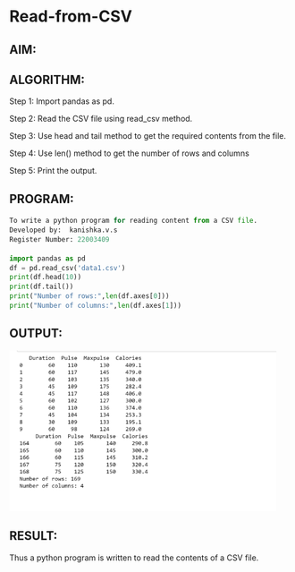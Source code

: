 # Read-from-CSV

## AIM:

## ALGORITHM:
Step 1:
Import pandas as pd.

Step 2:
Read the CSV file using read_csv method.

Step 3:
Use head and tail method to get the required contents from the file.

Step 4:
Use len() method to get the number of rows and columns

Step 5:
Print the output.

## PROGRAM:
```python
To write a python program for reading content from a CSV file.
Developed by:  kanishka.v.s
Register Number: 22003409

import pandas as pd
df = pd.read_csv('data1.csv')
print(df.head(10))
print(df.tail())
print("Number of rows:",len(df.axes[0]))
print("Number of columns:",len(df.axes[1]))
```

## OUTPUT:
![output](/output.png)
## RESULT:
Thus a python program is written to read the contents of a CSV file.